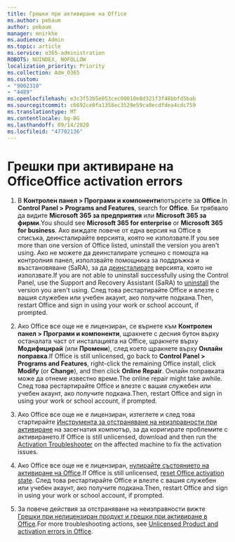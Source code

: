 ```yaml
---
title: Грешки при активиране на Office
ms.author: pebaum
author: pebaum
manager: mnirkhe
ms.audience: Admin
ms.topic: article
ms.service: o365-administration
ROBOTS: NOINDEX, NOFOLLOW
localization_priority: Priority
ms.collection: Adm_O365
ms.custom:
- "9002310"
- "4489"
ms.openlocfilehash: e3c3f53b5e053cec00010e8d321f3f48bbfd5bab
ms.sourcegitcommit: c6692ce0fa1358ec3529e59ca0ecdfdea4cdc759
ms.translationtype: MT
ms.contentlocale: bg-BG
ms.lasthandoff: 09/14/2020
ms.locfileid: "47702136"
---
```

# <a name="office-activation-errors"></a><span data-ttu-id="da102-102">Грешки при активиране на Office</span><span class="sxs-lookup"><span data-stu-id="da102-102">Office activation errors</span></span>

1. <span data-ttu-id="da102-103">В **Контролен панел > Програми и компоненти**потърсете за **Office**.</span><span class="sxs-lookup"><span data-stu-id="da102-103">In **Control Panel > Programs and Features**, search for **Office**.</span></span> <span data-ttu-id="da102-104">Би трябвало да видите **Microsoft 365 за предприятия** или **Microsoft 365 за фирми**.</span><span class="sxs-lookup"><span data-stu-id="da102-104">You should see **Microsoft 365 for enterprise** or **Microsoft 365 for business**.</span></span> <span data-ttu-id="da102-105">Ако виждате повече от една версия на Office в списъка, деинсталирайте версията, която не използвате.</span><span class="sxs-lookup"><span data-stu-id="da102-105">If you see more than one version of Office listed, uninstall the version you aren't using.</span></span> <span data-ttu-id="da102-106">Ако не можете да деинсталирате успешно с помощта на контролния панел, използвайте помощника за поддръжка и възстановяване (SaRA), за да [деинсталирате](https://aka.ms/SARA-OfficeUninstall-Alchemy) версията, която не използвате.</span><span class="sxs-lookup"><span data-stu-id="da102-106">If you are not able to uninstall successfully using the Control Panel, use the Support and Recovery Assistant (SaRA) to [uninstall](https://aka.ms/SARA-OfficeUninstall-Alchemy) the version you aren't using.</span></span> <span data-ttu-id="da102-107">След това рестартирайте Office и влезте с вашия служебен или учебен акаунт, ако получите подкана.</span><span class="sxs-lookup"><span data-stu-id="da102-107">Then, restart Office and sign in using your work or school account, if prompted.</span></span> 

2. <span data-ttu-id="da102-108">Ако Office все още не е лицензиран, се върнете към **Контролен панел > Програми и компоненти**, щракнете с десния бутон върху останалата част от инсталацията на Office, щракнете върху **Модифицирай** (или **Промени**), след което щракнете върху **Oнлайн поправка**.</span><span class="sxs-lookup"><span data-stu-id="da102-108">If Office is still unlicensed, go back to **Control Panel > Programs and Features**, right-click the remaining Office install, click **Modify** (or **Change**), and then click **Online Repair**.</span></span> <span data-ttu-id="da102-109">Онлайн поправката може да отнеме известно време.</span><span class="sxs-lookup"><span data-stu-id="da102-109">The online repair might take awhile.</span></span> <span data-ttu-id="da102-110">След това рестартирайте Office и влезте с вашия служебен или учебен акаунт, ако получите подкана.</span><span class="sxs-lookup"><span data-stu-id="da102-110">Then, restart Office and sign in using your work or school account, if prompted.</span></span> 

3. <span data-ttu-id="da102-111">Ако Office все още не е лицензиран, изтеглете и след това стартирайте [Инструмента за отстраняване на неизправности при активиране](https://aka.ms/SARA-OfficeActivation-Alchemy) на засегнатия компютър, за да коригирате проблемите с активирането.</span><span class="sxs-lookup"><span data-stu-id="da102-111">If Office is still unlicensed, download and then run the [Activation Troubleshooter](https://aka.ms/SARA-OfficeActivation-Alchemy) on the affected machine to fix the activation issues.</span></span> 

4. <span data-ttu-id="da102-112">Ако Office все още не е лицензиран, [нулирайте състоянието на активиране на Office](https://docs.microsoft.com/office365/troubleshoot/activation/reset-office-365-proplus-activation-state).</span><span class="sxs-lookup"><span data-stu-id="da102-112">If Office is still unlicensed, [reset Office activation state](https://docs.microsoft.com/office365/troubleshoot/activation/reset-office-365-proplus-activation-state).</span></span> <span data-ttu-id="da102-113">След това рестартирайте Office и влезте с вашия служебен или учебен акаунт, ако получите подкана.</span><span class="sxs-lookup"><span data-stu-id="da102-113">Then, restart Office and sign in using your work or school account, if prompted.</span></span>  

5. <span data-ttu-id="da102-114">За повече действия за отстраняване на неизправности вижте [Грешки при нелицензиран продукт и грешки при активиране в Office](https://support.office.com/article/unlicensed-product-and-activation-errors-in-office-0d23d3c0-c19c-4b2f-9845-5344fedc4380).</span><span class="sxs-lookup"><span data-stu-id="da102-114">For more troubleshooting actions, see [Unlicensed Product and activation errors in Office](https://support.office.com/article/unlicensed-product-and-activation-errors-in-office-0d23d3c0-c19c-4b2f-9845-5344fedc4380).</span></span>
